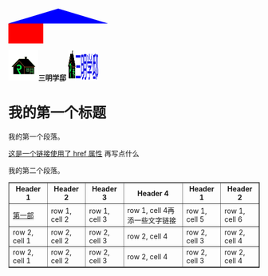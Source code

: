 

<html>
<head>
<meta charset="utf-8">
<title>ZONGXP</title>
<link rel="icon" href="https://raw.githubusercontent.com/sanmingxuedi/index.html/main/favicon.ico" type="image/x-icon">
    <link rel="shortcut icon" href="../favicon.ico" type="image/x-icon">
</head>
<body>

<style>
#triangle{
    width: 0;
    height: 0;
    border: 100px solid transparent;
    border-bottom: 30px solid blue;
    background-position:0px 0px;

    }
#rectangle {
width: 70px;
height: 40px;
background: red;
background-position:15px -30px;
}
#triangle-up {
width: 100px;
height: 100px;
border: 100px solid transparent;
border-right: 100px solid red;
border-left: 100px solid blue;
border-top:100px solid yellow;
border-bottom:100px solid green;
background-position:300px -50px;

}
</style>
<div id="triangle"></div>
<div id="rectangle"></div>
<div id="rectangle-up"></div>

 <img src="https://raw.githubusercontent.com/sanmingxuedi/index.html/main/1617620168139.jpg" width="60"  height="60"/><b>三明学邸</b>
  <img src="https://raw.githubusercontent.com/sanmingxuedi/index.html/main/%E6%9C%AA%E6%A0%87%E9%A2%98.png" width="60"  height="60"/>
<h1>我的第一个标题</h1>
<p>我的第一个段落。

 <a href="https://sanmingxuedi.github.io/index.html">这是一个链接使用了 href 属性</a>
 再写点什么
 </p>
 <p>我的第二个段落。
 <table border="1">
    <tr>
        <th>Header 1</th>
        <th>Header 2</th>
        <th>Header 3</th>
        <th>Header 4</th>
        <th>Header 1</th>
        <th>Header 2</th>
    </tr>
    <tr>
        <td><a href="https://sanmingxuedi.github.io/index.html">第一部</a></td>
        <td>row 1, cell 2</td>
        <td>row 1, cell 3</td>
        <td>row 1, cell 4再添一些文字链接</td>
        <td>row 1, cell 5</td>
        <td>row 1, cell 6</td>
    </tr>
    <tr>
        <td>row 2, cell 1</td>
        <td>row 2, cell 2</td>
        <td>row 2, cell 3</td>
        <td>row 2, cell 4</td>
        <td>row 2, cell 3</td>
        <td>row 2, cell 4</td>
    </tr>
    <tr>
        <td>row 2, cell 1</td>
        <td>row 2, cell 2</td>
        <td>row 2, cell 3</td>
        <td>row 2, cell 4</td>
        <td>row 2, cell 3</td>
        <td>row 2, cell 4</td>
    </tr>
</table>
</p>
</body>
</html>

